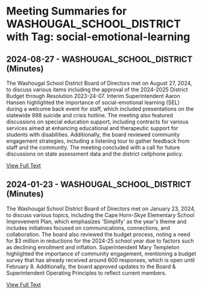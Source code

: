 # Meeting Summaries for WASHOUGAL_SCHOOL_DISTRICT with Tag: social-emotional-learning

## 2024-08-27 - WASHOUGAL_SCHOOL_DISTRICT (Minutes)

The Washougal School District Board of Directors met on August 27, 2024, to discuss various items including the approval of the 2024-2025 District Budget through Resolution 2023-24-07. Interim Superintendent Aaron Hansen highlighted the importance of social-emotional learning (SEL) during a welcome back event for staff, which included presentations on the statewide 988 suicide and crisis hotline. The meeting also featured discussions on special education support, including contracts for various services aimed at enhancing educational and therapeutic support for students with disabilities. Additionally, the board reviewed community engagement strategies, including a listening tour to gather feedback from staff and the community. The meeting concluded with a call for future discussions on state assessment data and the district cellphone policy.

[View Full Text](https://raw.githubusercontent.com/VoronoiPerspectives/WashingtonStateSchoolBoardExplorer/refs/heads/main/data/countries/usa/states/wa/counties/clark/school_boards/washougal_school_district/2024/processed/2024-08-27-minutes.txt)

## 2024-01-23 - WASHOUGAL_SCHOOL_DISTRICT (Minutes)

The Washougal School District Board of Directors met on January 23, 2024, to discuss various topics, including the Cape Horn-Skye Elementary School Improvement Plan, which emphasizes 'Simplify' as the year's theme and includes initiatives focused on communications, connections, and collaboration. The board also reviewed the budget process, noting a need for $3 million in reductions for the 2024-25 school year due to factors such as declining enrollment and inflation. Superintendent Mary Templeton highlighted the importance of community engagement, mentioning a budget survey that has already received around 600 responses, which is open until February 8. Additionally, the board approved updates to the Board & Superintendent Operating Principles to reflect current members.

[View Full Text](https://raw.githubusercontent.com/VoronoiPerspectives/WashingtonStateSchoolBoardExplorer/refs/heads/main/data/countries/usa/states/wa/counties/clark/school_boards/washougal_school_district/2024/processed/2024-01-23-minutes.txt)

